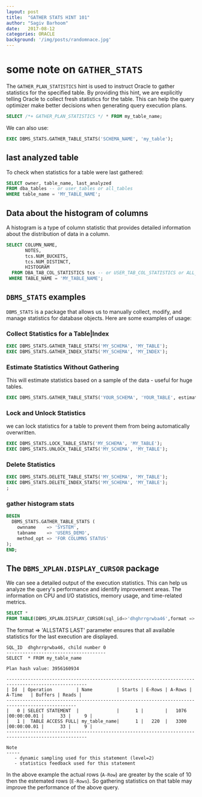```yaml
---
layout: post
title:  "GATHER STATS HINT 101"
author: "Sagiv Barhoom"
date:   2017-08-12
categories: ORACLE 
background: '/img/posts/randomnace.jpg'
---
```


# some note on `GATHER_STATS`
 
The `GATHER_PLAN_STATISTICS` hint is used to instruct Oracle to gather statistics for the specified table. 
By providing this hint, we are explicitly telling Oracle to collect fresh statistics for the table. 
This can help the query optimizer make better decisions when generating query execution plans.

```sql
SELECT /*+ GATHER_PLAN_STATISTICS */ * FROM my_table_name;
```
We can also use: 
```sql
EXEC DBMS_STATS.GATHER_TABLE_STATS('SCHEMA_NAME', 'my_table');
```

## last analyzed table
To check when statistics for a table were last gathered:
```sql
SELECT owner, table_name, last_analyzed
FROM dba_tables -- or user_tables or all_tables
WHERE table_name = 'MY_TABLE_NAME';
```

## Data about the histogram of columns
A histogram is a type of column statistic that provides detailed information about the distribution of data in a column.
```sql
SELECT COLUMN_NAME,
       NOTES,
       tcs.NUM_BUCKETS,
       tcs.NUM_DISTINCT,
       HISTOGRAM
  FROM DBA_TAB_COL_STATISTICS tcs -- or USER_TAB_COL_STATISTICS or ALL_TAB_COL_STATISTICS
 WHERE TABLE_NAME = 'MY_TABLE_NAME';
```

## `DBMS_STATS` examples
`DBMS_STATS` is a package that allows us to manually collect, modify, and manage statistics for database objects.
Here are some examples of usage:

### Collect Statistics for a Table|Index
```sql
EXEC DBMS_STATS.GATHER_TABLE_STATS('MY_SCHEMA', 'MY_TABLE');
EXEC DBMS_STATS.GATHER_INDEX_STATS('MY_SCHEMA', 'MY_INDEX');
```
### Estimate Statistics Without Gathering
This will estimate statistics based on a sample of the data - useful for huge tables.
```sql
EXEC DBMS_STATS.GATHER_TABLE_STATS('YOUR_SCHEMA', 'YOUR_TABLE', estimate_percent => 10);;
```

### Lock and Unlock Statistics
we can lock statistics for a table to prevent them from being automatically overwritten.
```sql
EXEC DBMS_STATS.LOCK_TABLE_STATS('MY_SCHEMA', 'MY_TABLE');
EXEC DBMS_STATS.UNLOCK_TABLE_STATS('MY_SCHEMA', 'MY_TABLE');
```
### Delete Statistics
```sql
EXEC DBMS_STATS.DELETE_TABLE_STATS('MY_SCHEMA', 'MY_TABLE');
EXEC DBMS_STATS.DELETE_INDEX_STATS('MY_SCHEMA', 'MY_TABLE');
;
```
### gather histogram stats
```sql
BEGIN
  DBMS_STATS.GATHER_TABLE_STATS ( 
    ownname    => 'SYSTEM',
    tabname    => 'USERS_DEMO',
    method_opt => 'FOR COLUMNS STATUS'
);
END;
```

## The `DBMS_XPLAN.DISPLAY_CURSOR` package
We can  see a detailed output of the execution statistics.
This can help us analyze the query's performance and identify improvement areas.
The information  on CPU and I/O statistics, memory usage, and time-related metrics.
```SQL
SELECT *
FROM TABLE(DBMS_XPLAN.DISPLAY_CURSOR(sql_id=>'dhghrrgrwba46',format => 'ALLSTATS LAST'));
```
The format => 'ALLSTATS LAST' parameter ensures that all available statistics for the last execution are displayed.

```
SQL_ID  dhghrrgrwba46, child number 0
-------------------------------------
SELECT  * FROM my_table_name

Plan hash value: 3956160934

----------------------------------------------------------------------------------------------------
| Id  | Operation         | Name         | Starts | E-Rows | A-Rows |   A-Time   | Buffers | Reads |
------------------------------------------------------------------------------------------------
|   0 | SELECT STATEMENT  |              |      1 |        |   1076 |00:00:00.01 |      33 |     9 |
|   1 |  TABLE ACCESS FULL| my_table_name|      1 |   220  |   3300 |00:00:00.01 |      33 |     9 |
----------------------------------------------------------------------------------------------------

Note
-----
   - dynamic sampling used for this statement (level=2)
   - statistics feedback used for this statement
```
In the above example the actual rows (`A-Row`) are greater by the scale of 10 then the estemated rows (`E-Rows`).
So gathering statistics  on that table may improve the performance of the above query.

